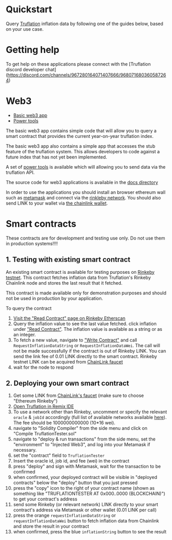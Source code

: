 # Quickstart

Query [Truflation](http://www.truflation.com) inflation data by
following one of the guides below, based on your use case.

# Getting help

To get help on these applications please connect with the [Truflation discord developer chat]
(https://discord.com/channels/967280164071407666/968071680360587264)

# Web3
* [Basic web3 app](https://truflation.github.io/quickstart/)
* [Power tools](https://truflation.github.io/quickstart/power-tools.html)

The basic web3 app contains simple code that will allow you to query a
smart contract that provides the current year-on-year truflation
index.

The basic web3 app also contains a simple app that accesses the stub
feature of the truflation system.  This allows developers to code
against a future index that has not yet been implemented.

A set of [power
tools](https://truflation.github.io/quickstart/power-tools.html) is
available which will allowing you to send data via the truflation API.

The source code for web3 applications is available in the [docs
directory](https://github.com/truflation/quickstart/tree/main/docs)

In order to use the applications you should install an browser
ethereum wall such as [metamask](http://metamask.io) and connect via
the [rinkleby
network](https://gist.github.com/tschubotz/8047d13a2d2ac8b2a9faa3a74970c7ef).
You should also send LINK to your wallet via [the chainlink
wallet](https://faucets.chain.link/).



# Smart contracts

These contracts are for development and testing use only.  Do not use them in production systems!!!!

## 1. Testing with existing smart contract

An existing smart contract is available for testing purposes on [Rinkeby testnet](https://rinkeby.etherscan.io/address/0x79053120810FdDf61ceFB781fc898D1cf52A44a0). This contract fetches inflation data from Truflation's Rinkeby Chainlink node and stores the last result that it fetched.

This contract is made available only for demonstration purposes and should not be used in production by your application.

To query the contract
1. [Visit the "Read Contract" page on Rinkeby Etherscan](https://rinkeby.etherscan.io/address/0x79053120810FdDf61ceFB781fc898D1cf52A44a0#readContract)
2. Query the inflation value to see the last value fetched. click inflation under ["Read Contract"](https://rinkeby.etherscan.io/address/0x79053120810FdDf61ceFB781fc898D1cf52A44a0#readContract).  The inflation value is available as a string or as an integer.
3. To fetch a new value, navigate to ["Write Contract"](https://rinkeby.etherscan.io/address/0x79053120810FdDf61ceFB781fc898D1cf52A44a0) and call `RequestInflationDataString` or `RequestInflationDataWei`. The call will not be made successfully if the contract is out of Rinkeby LINK. You can send the link fee of 0.01 LINK directly to the smart contract. Rinkeby testnet LINK
   can be acquired from [ChainLink faucet](https://faucets.chain.link/)
4. wait for the node to respond


## 2. Deploying your own smart contract

1. Get some LINK from [ChainLink's faucet](https://faucets.chain.link/) (make sure to choose "Ethereum Rinkeby")
2. [Open Truflation in Remix IDE](https://remix.ethereum.org/#url=https://raw.githubusercontent.com/truflation/quickstart/main/TruflationTester.sol)
3. To use a network other than Rinkeby, uncomment or specify the relevant `oracle` & `jobId` accordingly (full list of available networks available  [here](https://github.com/truflation/quickstart/blob/main/README.md)).  The fee should be 1000000000000 (10*16 wei).
4. navigate to "Solidity Compiler" from the side menu and click on "Compile TruflationTester.sol"
5. navigate to "deploy & run transactions" from the side menu, set the "environment" to "Injected Web3", and log into your Metamask if necessary.
6. set the "contract" field to `TruflationTester`
7. Insert the oracle id, job id, and fee (wei) in the contract
8. press "deploy" and sign with Metamask, wait for the transaction to be confirmed
9. when confirmed, your deployed contract will be visible in "deployed contracts" below the "deploy" button that you just pressed
10. press the "copy" icon to the right of your contract name (shown as something like "TRUFLATIONTESTER AT 0x000..0000 (BLOCKCHAIN)") to get your contract's address
11. send some Rinkeby (or relevant network) LINK directly to your smart contract's address via Metamask or other wallet (0.01 LINK per call)
12. press the orange `requestInflationDataString` or `requestInflationDataWei` button to fetch inflation data from Chainlink and store the result in your contract
13. when confirmed, press the blue `inflationString` button to see the result
